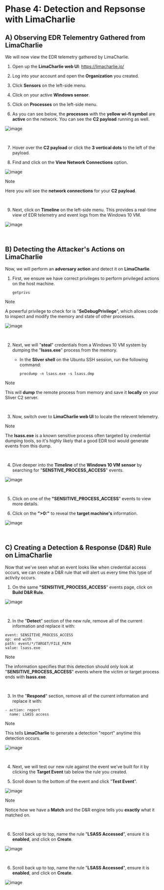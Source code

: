# Phase 4: Detection and Repsonse with LimaCharlie

## A) Observing EDR Telementry Gathered from LimaCharlie

We will now view the EDR telemetry gathered by LimaCharlie.

1. Open up the **LimaCharlie web UI**: https://limacharlie.io/

2. Log into your account and open the **Organization** you created.
  
3. Click **Sensors** on the left-side menu.

4. Click on your active **Windows sensor**.

5. Click on **Processes** on the left-side menu.

6. As you can see below, the **processes** with the **yellow wi-fi symbol** are **active** on the network. You can see the **C2 payload** running as well.

![image](https://github.com/user-attachments/assets/6c71305b-752d-4fc8-a02b-1ee15e39d1b4)

</br>

7. Hover over the **C2 payload** or click the **3 vertical dots** to the left of the payload.

8. Find and click on the **View Network Connections** option.

![image](https://github.com/user-attachments/assets/ad7f0797-18c8-4a7c-90d2-d350468dfa17)

> [!NOTE]
> Here you will see the **network connections** for your **C2 payload**.

</br>

9. Next, click on **Timeline** on the left-side menu. This provides a real-time view of EDR telemetry and event logs from the Windows 10 VM.

![image](https://github.com/user-attachments/assets/5a19a744-a98b-4f12-8c81-01c14e632ddc)


</br>

## B) Detecting the Attacker's Actions on LimaCharlie

Now, we will perform an **adversary action** and detect it on **LimaCharlie**.

1. First, we ensure we have correct privileges to perform privileged actions on the host machine.
   
   ````
   getprivs
   ````

> [!NOTE]
> A powerful privilege to check for is "**SeDebugPrivilege**", which allows code to inspect and modify the memory and state of other processes.

![image](https://github.com/user-attachments/assets/a9953b42-7979-436a-a8f7-7d5b3ec70b37)

</br>

2. Next, we will "**steal**" credentials from a Windows 10 VM system by dumping the "**lsass.exe**" process from the memory.

   - In the **Sliver shell** on the Ubuntu SSH session, run the following command:

     ````
     procdump -n lsass.exe -s lsass.dmp
     ````

> [!NOTE]
> This will **dump** the remote process from memory and save it **locally** on your Sliver C2 server.

</br>

3. Now, switch over to **LimaCharlie web UI** to locate the relevent telemetry.

> [!NOTE]
> The **lsass.exe** is a known sensitive process often targeted by credential dumping tools, so it's highly likely that a good EDR tool would generate events from this dump.

</br>

4. Dive deeper into the **Timeline** of the **Windows 10 VM sensor** by searching for "**SENSTIVE_PROCESS_ACCESS**" events.

![image](https://github.com/user-attachments/assets/038d7dbb-d2f0-4369-8655-d8d7da0f84a8)

</br>

5. Click on one of the **"SENSITIVE_PROCESS_ACCESS**" events to view more details.

6. Click on the **">0:"** to reveal the **target machine's** information.

![image](https://github.com/user-attachments/assets/2ee574bf-7198-4684-90a8-9f8197af6eeb)

</br>

## C) Creating a Detection & Response (D&R) Rule on LimaCharlie

Now that we've seen what an event looks like when credential access occurs, we can create a D&R rule that will alert us every time this type of activity occurs.

1. On the same **"SENSITIVE_PROCESS_ACCESS**" events page, click on **Build D&R Rule**.

![image](https://github.com/user-attachments/assets/9231a35d-5432-41c3-901f-ce763c07964b)

</br>

2. In the "**Detect**" section of the new rule, remove all of the current information and replace it with:

````
event: SENSITIVE_PROCESS_ACCESS
op: end with
path: event/*/TARGET/FILE_PATH
value: lsass.exe
````

> [!NOTE]
> The information specifies that this detection should only look at "**SENSITIVE_PROCESS_ACCESS**" events where the victim or target process ends with **lsass.exe**.

</br>

3. In the "**Respond**" section, remove all of the current information and replace it with:

````
- action: report
  name: LSASS access
````

> [!NOTE]
> This tells **LimaCharlie** to generate a detection "report" anytime this detection occurs.

![image](https://github.com/user-attachments/assets/9fb29b90-de37-466e-9467-c4425748be78)

</br>

4. Next, we will test our new rule against the event we've built for it by clicking the **Target Event** tab below the rule you created.

5. Scroll down to the bottom of the event and click "**Test Event**".

![image](https://github.com/user-attachments/assets/4ab6538d-f6df-4c86-95e2-e95677113061)

> [!NOTE]
> Notice how we have a **Match** and the D&R engine tells you **exactly** what it matched on.

</br>

6. Scroll back up to top, name the rule "**LSASS Accessed**", ensure it is **enabled**, and click on **Create**.

![image](https://github.com/user-attachments/assets/09d4db0d-9f08-429f-85f4-d02f9fdb75a0)

</br>


6. Scroll back up to top, name the rule "**LSASS Accessed**", ensure it is **enabled**, and click on **Create**.

![image](https://github.com/user-attachments/assets/09d4db0d-9f08-429f-85f4-d02f9fdb75a0)

</br>

